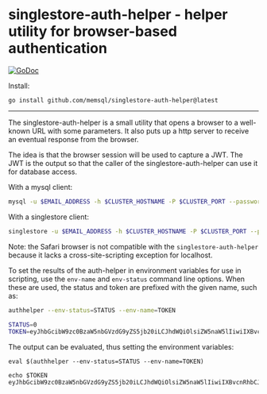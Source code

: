 # singlestore-auth-helper - helper utility for browser-based authentication

[![GoDoc](https://godoc.org/github.com/singlestore/singlestore-auth-helper?status.svg)](https://pkg.go.dev/github.com/singlestore/singlestore-auth-helper)

Install:

	go install github.com/memsql/singlestore-auth-helper@latest

---

The singlestore-auth-helper is a small utility that opens a browser to a well-known
URL with some parameters. It also puts up a http server to receive an eventual response
from the browser.

The idea is that the browser session will be used to capture a JWT. The JWT is the
output so that the caller of the singlestore-auth-helper can use it for database access.

With a mysql client:

```sh
mysql -u $EMAIL_ADDRESS -h $CLUSTER_HOSTNAME -P $CLUSTER_PORT --password=`singlestore-auth-helper` --ssl=TRUE
```

With a singlestore client:

```sh
singlestore -u $EMAIL_ADDRESS -h $CLUSTER_HOSTNAME -P $CLUSTER_PORT --password=`singlestore-auth-helper` --ssl=TRUE --enable-cleartext-plugin
```

Note: the Safari browser is not compatible with the `singlestore-auth-helper` because it lacks a cross-site-scripting exception for localhost.

To set the results of the auth-helper in environment variables for use in scripting, use the `env-name` and `env-status` command line options. When these are used, the status and token are prefixed with the given name, such as:

```sh
authhelper --env-status=STATUS --env-name=TOKEN

STATUS=0
TOKEN=eyJhbGcibW9zc0BzaW5nbGVzdG9yZS5jb20iLCJhdWQiOlsiZW5naW5lIiwiIXBvcnRhbCJdLCJleHAiOjE
```

The output can be evaluated, thus setting the environment variables:

```shell
eval $(authhelper --env-status=STATUS --env-name=TOKEN)

echo $TOKEN
eyJhbGcibW9zc0BzaW5nbGVzdG9yZS5jb20iLCJhdWQiOlsiZW5naW5lIiwiIXBvcnRhbCJdLCJleHAiOjE
```